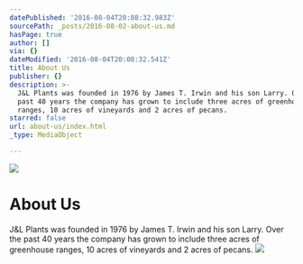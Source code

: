 ```yaml
---
datePublished: '2016-08-04T20:08:32.983Z'
sourcePath: _posts/2016-08-02-about-us.md
hasPage: true
author: []
via: {}
dateModified: '2016-08-04T20:08:32.541Z'
title: About Us
publisher: {}
description: >-
  J&L Plants was founded in 1976 by James T. Irwin and his son Larry. Over the
  past 40 years the company has grown to include three acres of greenhouse
  ranges, 10 acres of vineyards and 2 acres of pecans.
starred: false
url: about-us/index.html
_type: MediaObject

---
```

![](https://the-grid-user-content.s3-us-west-2.amazonaws.com/7ab4fd8a-b5d6-4d7e-b6f1-5c8304a78e4f.jpg)

# About Us

J&L Plants was founded in 1976 by James T. Irwin and his son Larry. Over the past 40 years the company has grown to include three acres of greenhouse ranges, 10 acres of vineyards and 2 acres of pecans.
![](https://the-grid-user-content.s3-us-west-2.amazonaws.com/4c4037f2-1a34-4387-a358-2867200d4e15.jpg)